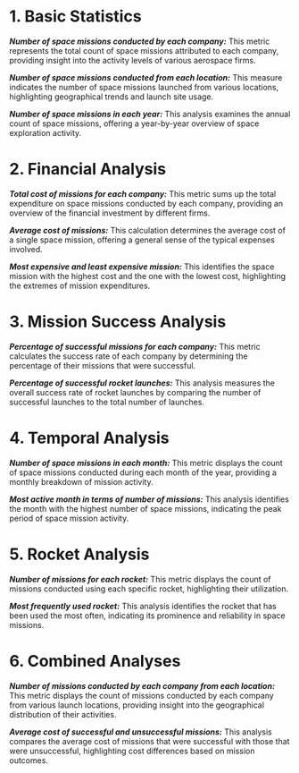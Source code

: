 # 1. Basic Statistics
***Number of space missions conducted by each company:***
This metric represents the total count of space missions attributed to each company, providing insight into the activity levels of various aerospace firms.

***Number of space missions conducted from each location:*** This measure indicates the number of space missions launched from various locations, highlighting geographical trends and launch site usage.

***Number of space missions in each year:*** This analysis examines the annual count of space missions, offering a year-by-year overview of space exploration activity.
# 2. Financial Analysis
***Total cost of missions for each company:*** This metric sums up the total expenditure on space missions conducted by each company, providing an overview of the financial investment by different firms.

***Average cost of missions:*** This calculation determines the average cost of a single space mission, offering a general sense of the typical expenses involved.

***Most expensive and least expensive mission:*** This identifies the space mission with the highest cost and the one with the lowest cost, highlighting the extremes of mission expenditures.
# 3. Mission Success Analysis
***Percentage of successful missions for each company:*** This metric calculates the success rate of each company by determining the percentage of their missions that were successful.

***Percentage of successful rocket launches:*** This analysis measures the overall success rate of rocket launches by comparing the number of successful launches to the total number of launches.
# 4. Temporal Analysis
***Number of space missions in each month:*** This metric displays the count of space missions conducted during each month of the year, providing a monthly breakdown of mission activity.

***Most active month in terms of number of missions:*** This analysis identifies the month with the highest number of space missions, indicating the peak period of space mission activity.
# 5. Rocket Analysis
***Number of missions for each rocket:*** This metric displays the count of missions conducted using each specific rocket, highlighting their utilization.

***Most frequently used rocket:*** This analysis identifies the rocket that has been used the most often, indicating its prominence and reliability in space missions.
# 6. Combined Analyses
***Number of missions conducted by each company from each location:*** This metric displays the count of missions conducted by each company from various launch locations, providing insight into the geographical distribution of their activities.

***Average cost of successful and unsuccessful missions:*** This analysis compares the average cost of missions that were successful with those that were unsuccessful, highlighting cost differences based on mission outcomes.